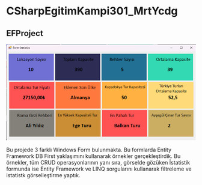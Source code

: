 # CSharpEgitimKampi301_MrtYcdg

## EFProject
![Statistic Form Image](https://github.com/salihdeg/gitHubImages/blob/4e271cc27d98ce6034043ab8338fe86e7fb22a94/CSharpEgitimKampi301_MrtYcdg/StatisticForm_Image.png)

Bu projede 3 farklı Windows Form bulunmakta. Bu formlarda Entity Framework DB First yaklaşımını kullanarak örnekler gerçekleştirdik.
Bu örnekler, tüm CRUD operasyonlarının yanı sıra, görselde gözüken İstatistik formunda ise Entity Framework ve LINQ sorgularını kullanarak filtreleme ve istatistk görselleştirme yaptık.
